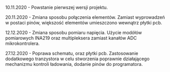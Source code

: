10.11.2020 - Powstanie pierwszej wersji projektu.

20.11.2020 - Zmiana sposobu połączenia elementów. Zamiast wyprowadzeń w postaci pinów,
większość elementów umieszczono wewnątrz płytki pcb.

12.12.2020 - Zmiana sposobu pomiaru napięcia. Użycie modółów pomiarowych INA219 oraz
multipleksera zamiast kanałów ADC mikrokontrolera.

27.12.2020 - Poprawa schematu, oraz płytki pcb. Zastosowanie dodatkowego tranzystora w celu
stworzenia poprawnie działającego mechanizmu kontroli ładowania, dodanie pinów do programatora.